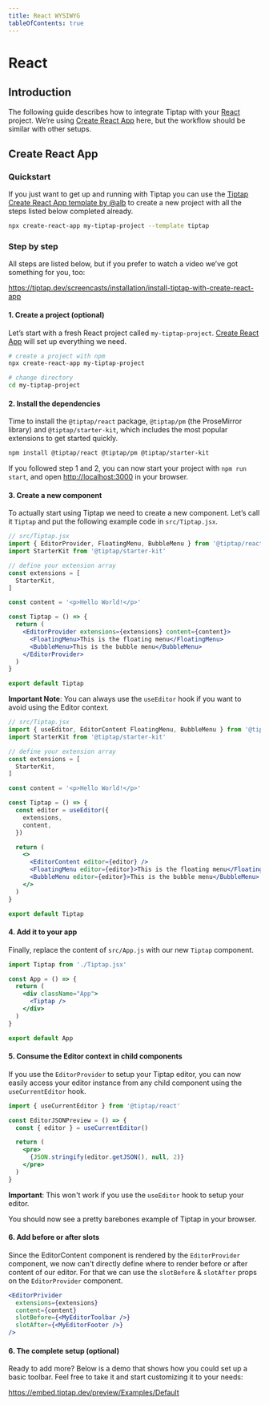 ```yaml
---
title: React WYSIWYG
tableOfContents: true
---
```


# React

## Introduction
The following guide describes how to integrate Tiptap with your [React](https://reactjs.org/) project. We’re using [Create React App](https://reactjs.org/docs/getting-started.html) here, but the workflow should be similar with other setups.

## Create React App

### Quickstart
If you just want to get up and running with Tiptap you can use the [Tiptap Create React App template by @alb](https://github.com/alb/cra-template-tiptap) to create a new project with all the steps listed below completed already.

```bash
npx create-react-app my-tiptap-project --template tiptap
```

### Step by step
All steps are listed below, but if you prefer to watch a video we’ve got something for you, too:

https://tiptap.dev/screencasts/installation/install-tiptap-with-create-react-app

#### 1. Create a project (optional)
Let’s start with a fresh React project called `my-tiptap-project`. [Create React App](https://reactjs.org/docs/getting-started.html) will set up everything we need.

```bash
# create a project with npm
npx create-react-app my-tiptap-project

# change directory
cd my-tiptap-project
```

#### 2. Install the dependencies
Time to install the `@tiptap/react` package, `@tiptap/pm` (the ProseMirror library) and `@tiptap/starter-kit`, which includes the most popular extensions to get started quickly.

```bash
npm install @tiptap/react @tiptap/pm @tiptap/starter-kit
```

If you followed step 1 and 2, you can now start your project with `npm run start`, and open [http://localhost:3000](http://localhost:3000) in your browser.

#### 3. Create a new component
To actually start using Tiptap we need to create a new component. Let’s call it `Tiptap` and put the following example code in `src/Tiptap.jsx`.

```jsx
// src/Tiptap.jsx
import { EditorProvider, FloatingMenu, BubbleMenu } from '@tiptap/react'
import StarterKit from '@tiptap/starter-kit'

// define your extension array
const extensions = [
  StarterKit,
]

const content = '<p>Hello World!</p>'

const Tiptap = () => {
  return (
    <EditorProvider extensions={extensions} content={content}>
      <FloatingMenu>This is the floating menu</FloatingMenu>
      <BubbleMenu>This is the bubble menu</BubbleMenu>
    </EditorProvider>
  )
}

export default Tiptap
```

**Important Note**: You can always use the `useEditor` hook if you want to avoid using the Editor context.

```jsx
// src/Tiptap.jsx
import { useEditor, EditorContent FloatingMenu, BubbleMenu } from '@tiptap/react'
import StarterKit from '@tiptap/starter-kit'

// define your extension array
const extensions = [
  StarterKit,
]

const content = '<p>Hello World!</p>'

const Tiptap = () => {
  const editor = useEditor({
    extensions,
    content,
  })

  return (
    <>
      <EditorContent editor={editor} />
      <FloatingMenu editor={editor}>This is the floating menu</FloatingMenu>
      <BubbleMenu editor={editor}>This is the bubble menu</BubbleMenu>
    </>
  )
}

export default Tiptap
```

#### 4. Add it to your app
Finally, replace the content of `src/App.js` with our new `Tiptap` component.

```jsx
import Tiptap from './Tiptap.jsx'

const App = () => {
  return (
    <div className="App">
      <Tiptap />
    </div>
  )
}

export default App
```

#### 5. Consume the Editor context in child components

If you use the `EditorProvider` to setup your Tiptap editor, you can now easily access your editor instance from any child component using the `useCurrentEditor` hook.

```jsx
import { useCurrentEditor } from '@tiptap/react'

const EditorJSONPreview = () => {
  const { editor } = useCurrentEditor()

  return (
    <pre>
      {JSON.stringify(editor.getJSON(), null, 2)}
    </pre>
  )
}
```

**Important**: This won't work if you use the `useEditor` hook to setup your editor.

You should now see a pretty barebones example of Tiptap in your browser.

#### 6. Add before or after slots
Since the EditorContent component is rendered by the `EditorProvider` component, we now can't directly define where to render before or after content of our editor. For that we can use the `slotBefore` & `slotAfter` props on the `EditorProvider` component.

```jsx
<EditorPrivider
  extensions={extensions}
  content={content}
  slotBefore={<MyEditorToolbar />}
  slotAfter={<MyEditorFooter />}
/>
```

#### 6. The complete setup (optional)
Ready to add more? Below is a demo that shows how you could set up a basic toolbar. Feel free to take it and start customizing it to your needs:

https://embed.tiptap.dev/preview/Examples/Default

